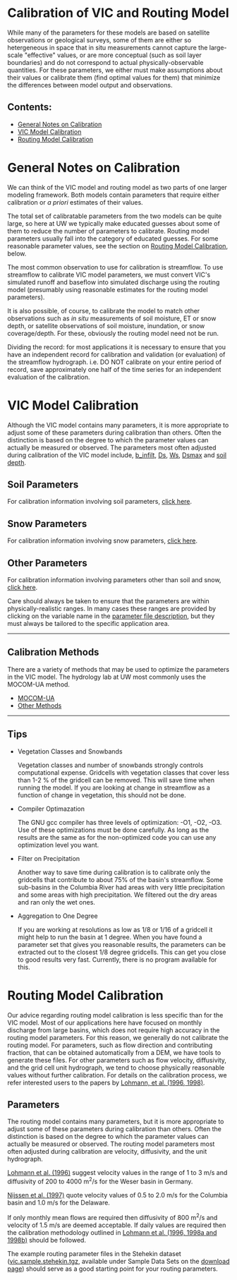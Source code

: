 # Calibration of VIC and Routing Model

While many of the parameters for these models are based on satellite observations or geological surveys, some of them are either so hetergeneous in space that in situ measurements cannot capture the large-scale "effective" values, or are more conceptual (such as soil layer boundaries) and do not correspond to actual physically-observable quantities. For these parameters, we either must make assumptions about their values or calibrate them (find optimal values for them) that minimize the differences between model output and observations.

## Contents:

*   [General Notes on Calibration](#General)
*   [VIC Model Calibration](#VICCal)
*   [Routing Model Calibration](#RoutCal)

# General Notes on Calibration

We can think of the VIC model and routing model as two parts of one larger modeling framework. Both models contain parameters that require either calibration or _a priori_ estimates of their values.

The total set of calibratable parameters from the two models can be quite large, so here at UW we typically make educated guesses about some of them to reduce the number of parameters to calibrate. Routing model parameters usually fall into the category of educated guesses. For some reasonable parameter values, see the section on [Routing Model Calibration](#RoutCal), below.

The most common observation to use for calibration is streamflow. To use streamflow to calibrate VIC model parameters, we must convert VIC's simulated runoff and baseflow into simulated discharge using the routing model (presumably using reasonable estimates for the routing model parameters).

It is also possible, of course, to calibrate the model to match other observations such as _in situ_ measurements of soil moisture, ET or snow depth, or satellite observations of soil moisture, inundation, or snow coverage/depth. For these, obviously the routing model need not be run.

Dividing the record: for most applications it is necessary to ensure that you have an independent record for calibration and validation (or evaluation) of the streamflow hydrograph. i.e. DO NOT calibrate on your entire period of record, save approximately one half of the time series for an independent evaluation of the calibration.

# VIC Model Calibration

Although the VIC model contains many parameters, it is more appropriate to adjust some of these parameters during calibration than others. Often the distinction is based on the degree to which the parameter values can actually be measured or observed. The parameters most often adjusted during calibration of the VIC model include, [b_infilt](./Info/definitions.md), [Ds](./Info/definitions.md), [Ws](./Info/definitions.md), [Dsmax](./Info/definitions.md) and [soil depth](./Info/definitions.md).

## Soil Parameters

For calibration information involving soil parameters, [click here](CalibrateSoil.md).

## Snow Parameters

For calibration information involving snow parameters, [click here](CalibrateSnow.md).

## Other Parameters

For calibration information involving parameters other than soil and snow, [click here](CalibrateOther.md).

Care should always be taken to ensure that the parameters are within physically-realistic ranges. In many cases these ranges are provided by clicking on the variable name in the [parameter file description](./Inputs.md), but they must always be tailored to the specific application area.

* * *

## Calibration Methods

There are a variety of methods that may be used to optimize the parameters in the VIC model. The hydrology lab at UW most commonly uses the MOCOM-UA method.

*   [MOCOM-UA](MOCOM.md)
*   [Other Methods](CalibrateMethodOther.md)

* * *

## Tips

*   Vegetation Classes and Snowbands

    Vegetation classes and number of snowbands strongly controls computational expense. Gridcells with vegetation classes that cover less than 1-2 % of the gridcell can be removed. This will save time when running the model. If you are looking at change in streamflow as a function of change in vegetation, this should not be done.

*   Compiler Optimazation

    The GNU gcc compiler has three levels of optimization: -O1, -O2, -O3\. Use of these optimizations must be done carefully. As long as the results are the same as for the non-optimized code you can use any optimization level you want.

*   Filter on Precipitation

    Another way to save time during calibration is to calibrate only the gridcells that contribute to about 75% of the basin's streamflow. Some sub-basins in the Columbia River had areas with very little precipitation and some areas with high precipitation. We filtered out the dry areas and ran only the wet ones.

*   Aggregation to One Degree

    If you are working at resolutions as low as 1/8 or 1/16 of a gridcell it might help to run the basin at 1 degree. When you have found a parameter set that gives you reasonable results, the parameters can be extracted out to the closest 1/8 degree gridcells. This can get you close to good results very fast. Currently, there is no program available for this.

# Routing Model Calibration

Our advice regarding routing model calibration is less specific than for the VIC model. Most of our applications here have focused on monthly discharge from large basins, which does not require high accuracy in the routing model parameters. For this reason, we generally do not calibrate the routing model. For parameters, such as flow direction and contributing fraction, that can be obtained automatically from a DEM, we have tools to generate these files. For other parameters such as flow velocity, diffusivity, and the grid cell unit hydrograph, we tend to choose physically reasonable values without further calibration. For details on the calibration process, we refer interested users to the papers by [Lohmann, et al. (1996, 1998)](References.md#Routing).

## Parameters

The routing model contains many parameters, but it is more appropriate to adjust some of these parameters during calibration than others. Often the distinction is based on the degree to which the parameter values can actually be measured or observed. The routing model parameters most often adjusted during calibration are velocity, diffusivity, and the unit hydrograph.

[Lohmann et al. (1996)](References.md#Routing) suggest velocity values in the range of 1 to 3 m/s and diffusivity of 200 to 4000 m<sup>2</sup>/s for the Weser basin in Germany.

[Nijssen et al. (1997)](References.md#Routing) quote velocity values of 0.5 to 2.0 m/s for the Columbia basin and 1.0 m/s for the Delaware.

If only monthly mean flows are required then diffusivity of 800 m<sup>2</sup>/s and velocity of 1.5 m/s are deemed acceptable. If daily values are required then the calibration methodology outlined in [Lohmann et al. (1996, 1998a and 1998b)](References.md#Routing) should be followed.

The example routing parameter files in the Stehekin dataset ([vic.sample.stehekin.tgz](ftp://ftp.hydro.washington.edu/pub/HYDRO/models/VIC/Datasets), available under Sample Data Sets on the [download page](../SourceCode/Download.md#SampleData)) should serve as a good starting point for your routing parameters.

